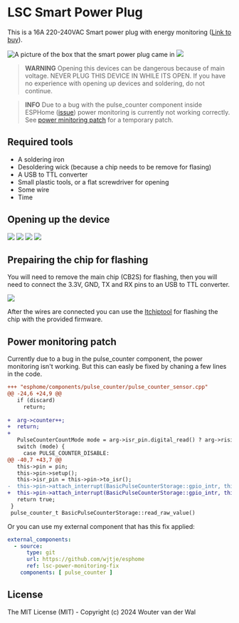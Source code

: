 # LSC Smart Power Plug

This is a 16A 220-240VAC Smart power plug with energy monitoring ([Link to buy](https://www.action.com/nl-nl/p/3202087/lsc-smart-connect-slimme-stekker/)).

![A picture of the box that the smart power plug came in](./img/box.jpg)
![](./img/out_of_box.jpg)

> **WARNING** Opening this devices can be dangerous because of main voltage. NEVER PLUG THIS DEVICE IN WHILE ITS OPEN. If you have no experience with opening up devices and soldering, do not continue.

> **INFO** Due to a bug with the pulse_counter component inside ESPHome ([issue](https://github.com/esphome/issues/issues/5327)) power monitoring is currently not working correctly. See [power minitoring patch](#power-monitoring-patch) for a temporary patch.

## Required tools

- A soldering iron
- Desoldering wick (because a chip needs to be remove for flasing)
- A USB to TTL converter
- Small plastic tools, or a flat screwdriver for opening
- Some wire
- Time

## Opening up the device

![](./img/teardown-1.jpg)
![](./img/teardown-2.jpg)
![](./img/teardown-3.jpg)
![](./img/teardown-4.jpg)

## Prepairing the chip for flashing

You will need to remove the main chip (CB2S) for flashing, then you will need to connect the 3.3V, GND, TX and RX pins to an USB to TTL converter.

![](./img/chip.jpg)

After the wires are connected you can use the [ltchiptool](https://docs.libretiny.eu/docs/flashing/tools/ltchiptool/) for flashing the chip with the provided firmware.

## Power monitoring patch

Currently due to a bug in the pulse_counter component, the power monitoring isn't working. But this can easly be fixed by chaning a few lines in the code.

```diff
+++ "esphome/components/pulse_counter/pulse_counter_sensor.cpp"
@@ -24,6 +24,9 @@
   if (discard)
     return;
 
+  arg->counter++;
+  return;
+
   PulseCounterCountMode mode = arg->isr_pin.digital_read() ? arg->rising_edge_mode : arg->falling_edge_mode;
   switch (mode) {
     case PULSE_COUNTER_DISABLE:
@@ -40,7 +43,7 @@
   this->pin = pin;
   this->pin->setup();
   this->isr_pin = this->pin->to_isr();
-  this->pin->attach_interrupt(BasicPulseCounterStorage::gpio_intr, this, gpio::INTERRUPT_ANY_EDGE);
+  this->pin->attach_interrupt(BasicPulseCounterStorage::gpio_intr, this, gpio::INTERRUPT_RISING_EDGE);
   return true;
 }
 pulse_counter_t BasicPulseCounterStorage::read_raw_value() 
```

Or you can use my external component that has this fix applied: 

```yaml
external_components:
  - source:
      type: git
      url: https://github.com/wjtje/esphome
      ref: lsc-power-monitoring-fix
    components: [ pulse_counter ]
```

## License

The MIT License (MIT) - Copyright (c) 2024 Wouter van der Wal
